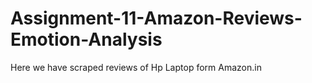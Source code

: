 # Assignment-11-Amazon-Reviews-Emotion-Analysis

Here we have scraped reviews of Hp Laptop form Amazon.in
